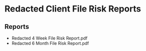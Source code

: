 # Redacted Client File Risk Reports

## Reports
- Redacted 4 Week File Risk Report.pdf
- Redacted 6 Month File Risk Report.pdf




